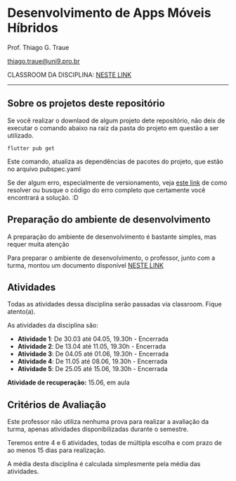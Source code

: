 # Desenvolvimento de Apps Móveis Híbridos

Prof. Thiago G. Traue

thiago.traue@uni9.pro.br

CLASSROOM DA DISCIPLINA: [NESTE LINK](https://classroom.google.com/c/NDY1OTg2MzM1MzU1?cjc=ymtuqf7)

---

## Sobre os projetos deste repositório

Se você realizar o downlaod de algum projeto dete repositório, não deix de executar o comando abaixo na raiz da pasta do projeto em questão a ser utilizado.

```
flutter pub get
```

Este comando, atualiza as dependências de pacotes do projeto, que estão no arquivo pubspec.yaml

Se der algum erro, especialmente de versionamento, veja [este link](https://stackoverflow.com/questions/64471983/pub-get-failed-1-because-note-requires-sdk-version-1-18-0-6-0-pre-2-0-0-ve) de como resolver ou busque o código do erro completo que certamente você encontrará a solução. :D

## Preparação do ambiente de desenvolvimento

A preparação do ambiente de desenvolvimento é bastante simples, mas requer muita atenção

Para preparar o ambiente de desenvolvimento, o professor, junto com a turma, montou um documento disponível [NESTE LINK](https://docs.google.com/document/d/1hiHuZm_bghn95xhtBBpJNTOiINMZrdsZNfVft5JIksQ/edit?usp=sharing)

## Atividades

Todas as atividades dessa disciplina serão passadas via classroom. Fique atento(a).

As atividades da disciplina são:

- **Atividade 1**: De 30.03 até 04.05, 19.30h - Encerrada
- **Atividade 2**: De 13.04 até 11.05, 19.30h - Encerrada
- **Atividade 3**: De 04.05 até 01.06, 19.30h - Encerrada
- **Atividade 4**: De 11.05 até 08.06, 19.30h - Encerrada
- **Atividade 5**: De 25.05 até 15.06, 19.30h - Encerrada

**Atividade de recuperação:** 15.06, em aula

## Critérios de Avaliação

Este professor não utiliza nenhuma prova para realizar a avaliação da turma, apenas atividades disponibilizadas durante o semestre.

Teremos entre 4 e 6 atividades, todas de múltipla escolha e com prazo de ao menos 15 dias para realização.

A média desta disciplina é calculada simplesmente pela média das atividades.
